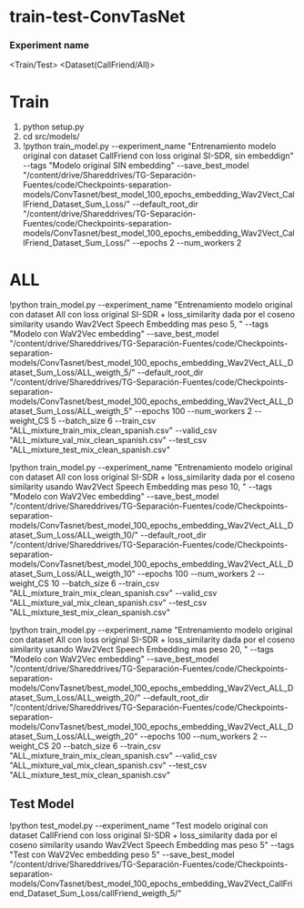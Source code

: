 # train-test-ConvTasNet

### Experiment name
<Train/Test> <Dataset(CallFriend/All)> <tipo de loss> <tipo de embedding>


# Train

1. python setup.py
2. cd src/models/
3. !python train_model.py --experiment_name "Entrenamiento modelo original con dataset CallFriend con loss original SI-SDR, sin embeddign" --tags "Modelo original SIN embedding" --save_best_model "/content/drive/Shareddrives/TG-Separación-Fuentes/code/Checkpoints-separation-models/ConvTasnet/best_model_100_epochs_embedding_Wav2Vect_CallFriend_Dataset_Sum_Loss/" --default_root_dir "/content/drive/Shareddrives/TG-Separación-Fuentes/code/Checkpoints-separation-models/ConvTasnet/best_model_100_epochs_embedding_Wav2Vect_CallFriend_Dataset_Sum_Loss/" --epochs 2 --num_workers 2


# ALL

!python train_model.py --experiment_name "Entrenamiento modelo original \
con dataset All con loss original SI-SDR + loss_similarity dada por el coseno similarity usando Wav2Vect Speech Embedding mas peso 5,  " --tags "Modelo con WaV2Vec embedding" --save_best_model "/content/drive/Shareddrives/TG-Separación-Fuentes/code/Checkpoints-separation-models/ConvTasnet/best_model_100_epochs_embedding_Wav2Vect_ALL_Dataset_Sum_Loss/ALL_weigth_5/" --default_root_dir "/content/drive/Shareddrives/TG-Separación-Fuentes/code/Checkpoints-separation-models/ConvTasnet/best_model_100_epochs_embedding_Wav2Vect_ALL_Dataset_Sum_Loss/ALL_weigth_5" --epochs 100 --num_workers 2 --weight_CS 5 --batch_size 6 --train_csv "ALL_mixture_train_mix_clean_spanish.csv" --valid_csv "ALL_mixture_val_mix_clean_spanish.csv" --test_csv "ALL_mixture_test_mix_clean_spanish.csv"



!python train_model.py --experiment_name "Entrenamiento modelo original \
con dataset All con loss original SI-SDR + loss_similarity dada por el coseno similarity usando Wav2Vect Speech Embedding mas peso 10,  " --tags "Modelo con WaV2Vec embedding" --save_best_model "/content/drive/Shareddrives/TG-Separación-Fuentes/code/Checkpoints-separation-models/ConvTasnet/best_model_100_epochs_embedding_Wav2Vect_ALL_Dataset_Sum_Loss/ALL_weigth_10/" --default_root_dir "/content/drive/Shareddrives/TG-Separación-Fuentes/code/Checkpoints-separation-models/ConvTasnet/best_model_100_epochs_embedding_Wav2Vect_ALL_Dataset_Sum_Loss/ALL_weigth_10" --epochs 100 --num_workers 2 --weight_CS 10 --batch_size 6 --train_csv "ALL_mixture_train_mix_clean_spanish.csv" --valid_csv "ALL_mixture_val_mix_clean_spanish.csv" --test_csv "ALL_mixture_test_mix_clean_spanish.csv"



!python train_model.py --experiment_name "Entrenamiento modelo original \
con dataset All con loss original SI-SDR + loss_similarity dada por el coseno similarity usando Wav2Vect Speech Embedding mas peso 20,  " --tags "Modelo con WaV2Vec embedding" --save_best_model "/content/drive/Shareddrives/TG-Separación-Fuentes/code/Checkpoints-separation-models/ConvTasnet/best_model_100_epochs_embedding_Wav2Vect_ALL_Dataset_Sum_Loss/ALL_weigth_20/" --default_root_dir "/content/drive/Shareddrives/TG-Separación-Fuentes/code/Checkpoints-separation-models/ConvTasnet/best_model_100_epochs_embedding_Wav2Vect_ALL_Dataset_Sum_Loss/ALL_weigth_20" --epochs 100 --num_workers 2 --weight_CS 20 --batch_size 6 --train_csv "ALL_mixture_train_mix_clean_spanish.csv" --valid_csv "ALL_mixture_val_mix_clean_spanish.csv" --test_csv "ALL_mixture_test_mix_clean_spanish.csv"




## Test Model

!python test_model.py --experiment_name "Test modelo original con dataset CallFriend con loss original SI-SDR + loss_similarity dada por el coseno similarity usando Wav2Vect Speech Embedding mas peso 5" --tags "Test con WaV2Vec embedding peso 5" --save_best_model "/content/drive/Shareddrives/TG-Separación-Fuentes/code/Checkpoints-separation-models/ConvTasnet/best_model_100_epochs_embedding_Wav2Vect_CallFriend_Dataset_Sum_Loss/callFriend_weigth_5/"